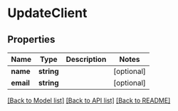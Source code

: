 # UpdateClient

## Properties
Name | Type | Description | Notes
------------ | ------------- | ------------- | -------------
**name** | **string** |  | [optional] 
**email** | **string** |  | [optional] 

[[Back to Model list]](../README.md#documentation-for-models) [[Back to API list]](../README.md#documentation-for-api-endpoints) [[Back to README]](../README.md)


